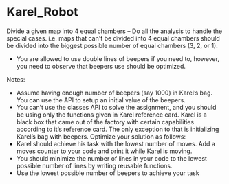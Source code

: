 # Karel_Robot

Divide a given map into 4 equal chambers – Do all the analysis to handle the special cases.
i.e. maps that can't be divided into 4 equal chambers should be divided into the biggest
possible number of equal chambers (3, 2, or 1).
- You are allowed to use double lines of beepers if you need to, however, you need to
observe that beepers use should be optimized.

Notes:
- Assume having enough number of beepers (say 1000) in Karel’s bag. You can use the
API to setup an initial value of the beepers.
- You can’t use the classes API to solve the assignment, and you should be using only
the functions given in Karel reference card. Karel is a black box that came out of the
factory with certain capabilities according to it’s reference card. The only exception
to that is initializing Karel’s bag with beepers.
Optimize your solution as follows:
- Karel should achieve his task with the lowest number of moves. Add a moves
counter to your code and print it while Karel is moving.
- You should minimize the number of lines in your code to the lowest possible number
of lines by writing reusable functions.
- Use the lowest possible number of beepers to achieve your task
